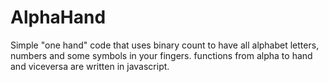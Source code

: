 # AlphaHand
Simple "one hand" code that uses binary count to have all alphabet letters, numbers and some symbols in your fingers.
functions from alpha to hand and viceversa are written in javascript.

